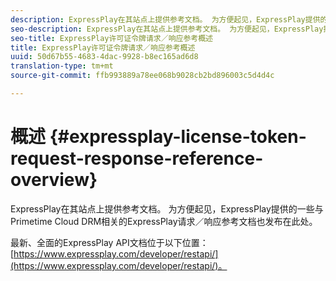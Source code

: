 ```yaml
---
description: ExpressPlay在其站点上提供参考文档。 为方便起见，ExpressPlay提供的一些与Primetime Cloud DRM相关的ExpressPlay请求／响应参考文档也发布在此处。
seo-description: ExpressPlay在其站点上提供参考文档。 为方便起见，ExpressPlay提供的一些与Primetime Cloud DRM相关的ExpressPlay请求／响应参考文档也发布在此处。
seo-title: ExpressPlay许可证令牌请求／响应参考概述
title: ExpressPlay许可证令牌请求／响应参考概述
uuid: 50d67b55-4683-4dac-9928-b8ec165ad6d8
translation-type: tm+mt
source-git-commit: ffb993889a78ee068b9028cb2bd896003c5d4d4c

---
```



# 概述 {#expressplay-license-token-request-response-reference-overview}

ExpressPlay在其站点上提供参考文档。 为方便起见，ExpressPlay提供的一些与Primetime Cloud DRM相关的ExpressPlay请求／响应参考文档也发布在此处。

最新、全面的ExpressPlay API文档位于以下位置： [https://www.expressplay.com/developer/restapi/](https://www.expressplay.com/developer/restapi/)。